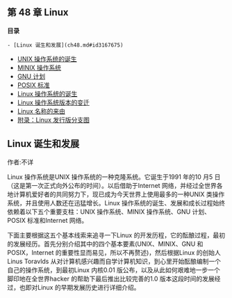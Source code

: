 ## 第 48 章 Linux

**目录**

    - [Linux 诞生和发展](ch48.md#id3167675)
- [UNIX 操作系统的诞生](ch48s02.md)
- [MINIX 操作系统](ch48s03.md)
- [GNU 计划](ch48s04.md)
- [POSIX 标准](ch48s05.md)
- [Linux 操作系统的诞生](ch48s06.md)
- [Linux 操作系统版本的变迁](ch48s07.md)
- [Linux 名称的来由](ch48s08.md)
- [附录：Linux 发行版分支图](ch48s09.md)

## Linux 诞生和发展

作者:不详

Linux 操作系统是UNIX 操作系统的一种克隆系统。它诞生于1991 年的10 月5
日（这是第一次正式向外公布的时间）。以后借助于Internet
网络，并经过全世界各地计算机爱好者的共同努力下，现已成为今天世界上使用最多的一种UNIX
类操作系统，并且使用人数还在迅猛增长。Linux
操作系统的诞生、发展和成长过程始终依赖着以下五个重要支柱：UNIX
操作系统、MINIX 操作系统、GNU 计划、POSIX 标准和Internet 网络。

下面主要根据这五个基本线索来追寻一下Linux
的开发历程，它的酝酿过程，最初的发展经历。首先分别介绍其中的四个基本要素(UNIX、MINIX、GNU
和POSIX，Internet 的重要性显而易见，所以不再赘述)，然后根据Linux
的创始人Linus Toravlds
从对计算机感兴趣而自学计算机知识，到心里开始酝酿编制一个自己的操作系统，到最初Linux
内核0.01 版公布，以及从此如何艰难地一步一个脚印地在全世界hacker
的帮助下最后推出比较完善的1.0 版本这段时间的发展经过，也即对Linux
的早期发展历史进行详细介绍。
